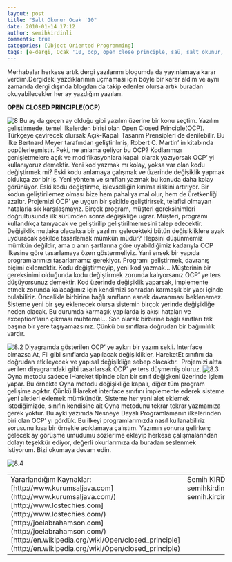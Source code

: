 ```yaml
---
layout: post
title: "Salt Okunur Ocak '10"
date: 2010-01-14 17:12
author: semihkirdinli
comments: true
categories: [Object Oriented Programming]
tags: [e-dergi, Ocak '10, ocp, open close principle, saü, salt okunur, SOLID]
---
```

Merhabalar herkese artık dergi yazılarımı blogumda da yayınlamaya karar verdim.Dergideki yazdıklarımın uçmaması için böyle bir karar aldım ve aynı zamanda dergi dışında blogdan da takip edenler olursa artık buradan okuyabilecekler her ay yazdığım yazıları.

**OPEN CLOSED PRINCIPLE(OCP)**

![](http://semihkirdinli.files.wordpress.com/2011/10/8.png "8")
Bu ay da geçen ay olduğu gibi yazılım üzerine bir konu seçtim. Yazılım geliştirmede, temel ilkelerden birisi olan Open Closed Principle(OCP). Türkçeye çevirecek olursak Açık-Kapalı Tasarım Prensipleri de denilebilir. Bu ilke Bertnard Meyer tarafından geliştirilmiş, Robert C. Martin’ in kitabında popülerleşmiştir. Peki, ne anlama geliyor bu OCP? Kodlarımızı genişletmelere açık ve modifikasyonlara kapalı olarak yazıyorsak OCP’ yi kullanıyoruz demektir.
Yeni kod yazmak mı kolay, yoksa var olan kodu değiştirmek mi? Eski kodu anlamaya çalışmak ve üzerinde değişiklik yapmak oldukça zor bir iş. Yeni yöntem ve sınıfları yazmak bu konuda daha kolay görünüyor. Eski kodu değiştirme, işlevselliğin kırılma riskini artırıyor. Bir kodun geliştirilemez olması bize hem pahalıya mal olur, hem de üretkenliği azaltır. Projemizi OCP’ ye uygun bir şekilde geliştirirsek, telafisi olmayan hatalarla sık karşılaşmayız.
Birçok program, müşteri gereksinimleri doğrultusunda ilk sürümden sonra değişikliğe uğrar. Müşteri, programı kullandıkça tanıyacak ve geliştirilip geliştirilmemesini talep edecektir. Değişiklik mutlaka olacaksa bir yazılımı gelecekteki bütün değişikliklere ayak uyduracak şekilde tasarlamak mümkün müdür? Hepsini düşünmemiz mümkün değildir, ama o anın şartlarına göre uyabildiğimiz kadarıyla OCP ilkesine göre tasarlamaya özen göstermeliyiz. Yani ensek bir yapıda programlarımızı tasarlamamız gerekiyor.
Programı geliştirmek, davranış biçimi eklemektir. Kodu değiştirmeyip, yeni kod yazmak…
Müşterinin bir gereksinimi olduğunda kodu değiştirmek zorunda kalıyorsanız OCP’ ye ters düşüyorsunuz demektir. Kod üzerinde değişiklik yaparsak, implemente etmek zorunda kalacağımız için kendimizi sonradan karmaşık bir yapı içinde bulabiliriz.
Öncelikle birbirine bağlı sınıfların esnek davranması beklenemez. Sisteme yeni bir şey eklenecek olursa sistemin birçok yerinde değişikliğe neden olacak. Bu durumda karmaşık yapılarda iş akışı hataları ve exception’ların çıkması muhtemel… Son olarak birbirine bağlı sınıfları tek başına bir yere taşıyamazsınız. Çünkü bu sınıflara doğrudan bir bağımlılık vardır.

![](http://semihkirdinli.files.wordpress.com/2011/10/8-2.png "8.2")
Diyagramda gösterilen OCP’ ye aykırı bir yazım şekli. Interface olmazsa At, Fil gibi sınıflarda yapılacak değişiklikler, HareketEt sınıfını da doğrudan etkileyecek ve yapısal değişikliğe sebep olacaktır.  Projemizi altta verilen diyagramdaki gibi tasarlarsak OCP’ ye ters düşmemiş oluruz.
![](http://semihkirdinli.files.wordpress.com/2011/10/8-3.png "8.3")
Oyna metodu sadece IHareket tipinde olan bir sınıf değişkeni üzerinde işlem yapar. Bu örnekte Oyna metodu değişikliğe kapalı, diğer tüm program gelişime açıktır. Çünkü IHareket interface sınıfını implemente ederek sisteme yeni aletleri eklemek mümkündür. Sisteme her yeni alet eklemek istediğimizde, sınıfın kendisine ait Oyna metodunu tekrar tekrar yazmamıza gerek yoktur.
Bu ayki yazımda Nesneye Dayalı Programlamanın ilkelerinden biri olan OCP’ yı gördük. Bu ilkeyi programlarımızda nasıl kullanabiliriz sorusunu kısa bir örnekle açıklamaya çalıştım.
Yazımın sonuna gelirken; gelecek ay görüşme umudumu sözlerime ekleyip herkese çalışmalarından dolayı teşekkür ediyor, değerli okurlarımıza da buradan seslenmek istiyorum.
Bizi okumaya devam edin.

![](http://semihkirdinli.files.wordpress.com/2011/10/8-4.png "8.4")
<table width="590" border="0" cellspacing="0" cellpadding="0">
<tbody>
<tr>
<td valign="top" width="403">Yararlandığım Kaynaklar:
[http://www.kurumsaljava.com](http://www.kurumsaljava.com/)
[http://www.lostechies.com](http://www.lostechies.com/)
[http://joelabrahamson.com](http://joelabrahamson.com/)
[http://en.wikipedia.org/wiki/Open/closed_principle](http://en.wikipedia.org/wiki/Open/closed_principle)</td>
<td valign="top" width="222">Semih KIRDİNLİ
semihkirdinli@gmail.com
semih.kirdinli@saltokunur.com</td>
</tr>
</tbody>
</table>
